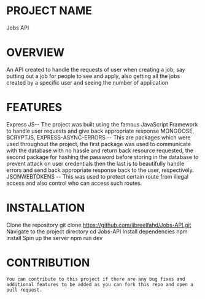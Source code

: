# PROJECT NAME
  Jobs API
  
# OVERVIEW
  An API created to handle the requests of user when creating a job, say putting out a job for people to see and apply, also getting all the jobs created by a specific user and seeing the
  number of application
  
# FEATURES
  Express JS-- The project was built using the famous JavaScript Framework to handle user requests and give back appropriate response
  MONGOOSE, BCRYPTJS, EXPRESS-ASYNC-ERRORS -- This are packages which were used throughout the project, the first package was used to communicate with the database with no hassle and 
  return back resource requested, the second package for hashing the password before storing in the database to prevent attack on user credentials then the last is to beautifully handle
  errors and send back appropriate response back to the user, respectively.
  JSONWEBTOKENS -- This was used to protect certain route from illegal access and also control who can access such routes.

# INSTALLATION
  Clone the repository
    git clone https://github.com/jibreelfahd/Jobs-API.git
  Navigate to the project directory
    cd Jobs-API
  Install dependencies
    npm install
  Spin up the server
    npm run dev

  # CONTRIBUTION
    You can contribute to this project if there are any bug fixes and additional features to be added as you can fork this repo and open a pull request. 
